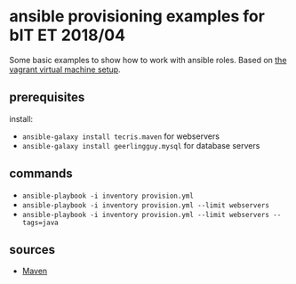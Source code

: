 # ansible provisioning examples for bIT ET 2018/04

Some basic examples to show how to work with ansible roles.
Based on [the vagrant virtual machine setup](https://github.com/maschmann/bit-et1804-vagrant-example).

## prerequisites

install:

- ```ansible-galaxy install tecris.maven``` for webservers
- ```ansible-galaxy install geerlingguy.mysql``` for database servers 

## commands

- ```ansible-playbook -i inventory provision.yml```
- ```ansible-playbook -i inventory provision.yml --limit webservers```
- ```ansible-playbook -i inventory provision.yml --limit webservers --tags=java```

## sources

- [Maven](https://github.com/tecris/ansible-maven)